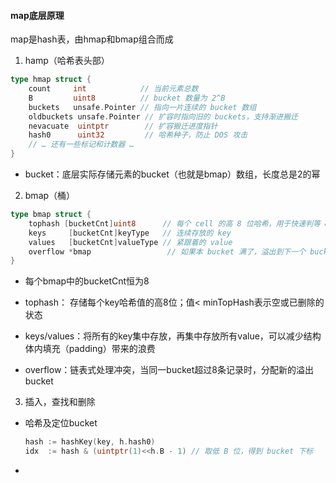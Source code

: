 #### map底层原理

map是hash表，由hmap和bmap组合而成

1. hamp（哈希表头部）

```go
type hmap struct {
    count     int            // 当前元素总数
    B         uint8          // bucket 数量为 2^B
    buckets   unsafe.Pointer // 指向一片连续的 bucket 数组
    oldbuckets unsafe.Pointer // 扩容时指向旧的 buckets，支持渐进搬迁
    nevacuate  uintptr        // 扩容搬迁进度指针
    hash0      uint32         // 哈希种子，防止 DOS 攻击
    // … 还有一些标记和计数器 …
}
```

- bucket：底层实际存储元素的bucket（也就是bmap）数组，长度总是2的幂

2. bmap（桶）

```go
type bmap struct {
    tophash [bucketCnt]uint8      // 每个 cell 的高 8 位哈希，用于快速判等 & 区分空/删除状态
    keys     [bucketCnt]keyType   // 连续存放的 key
    values   [bucketCnt]valueType // 紧跟着的 value
    overflow *bmap                 // 如果本 bucket 满了，溢出到下一个 bucket
}
```

- 每个bmap中的bucketCnt恒为8

- tophash： 存储每个key哈希值的高8位；值< minTopHash表示空或已删除的状态
- keys/values：将所有的key集中存放，再集中存放所有value，可以减少结构体内填充（padding）带来的浪费
- overflow：链表式处理冲突，当同一bucket超过8条记录时，分配新的溢出bucket

3. 插入，查找和删除

- 哈希及定位bucket

  ```go
  hash := hashKey(key, h.hash0)
  idx  := hash & (uintptr(1)<<h.B - 1) // 取低 B 位，得到 bucket 下标
  ```

- 
